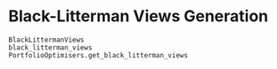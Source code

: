 # Black-Litterman Views Generation

```@docs
BlackLittermanViews
black_litterman_views
PortfolioOptimisers.get_black_litterman_views
```
